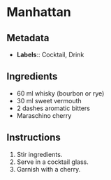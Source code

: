 # Manhattan

## Metadata

- **Labels**:: Cocktail, Drink

## Ingredients

- 60 ml whisky (bourbon or rye)
- 30 ml sweet vermouth
- 2 dashes aromatic bitters
- Maraschino cherry

## Instructions

1. Stir ingredients.
2. Serve in a cocktail glass.
3. Garnish with a cherry.
